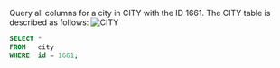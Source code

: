 Query all columns for a city in CITY with the ID 1661.
The CITY table is described as follows:
![CITY](https://s3.amazonaws.com/hr-challenge-images/8137/1449729804-f21d187d0f-CITY.jpg)

~~~~sql
SELECT *
FROM   city
WHERE  id = 1661; 